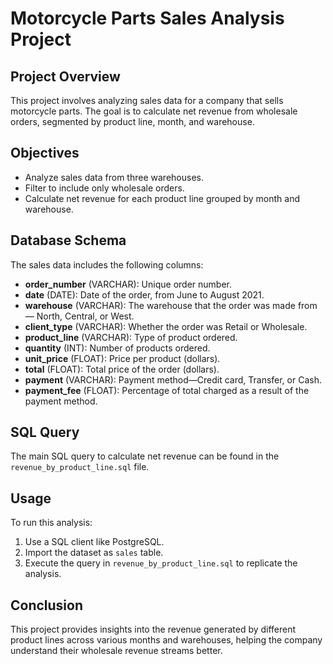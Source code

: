 
# Motorcycle Parts Sales Analysis Project

## Project Overview
This project involves analyzing sales data for a company that sells motorcycle parts. The goal is to calculate net revenue from wholesale orders, segmented by product line, month, and warehouse.

## Objectives
- Analyze sales data from three warehouses.
- Filter to include only wholesale orders.
- Calculate net revenue for each product line grouped by month and warehouse.

## Database Schema
The sales data includes the following columns:
- **order_number** (VARCHAR): Unique order number.
- **date** (DATE): Date of the order, from June to August 2021.
- **warehouse** (VARCHAR): The warehouse that the order was made from— North, Central, or West.
- **client_type** (VARCHAR): Whether the order was Retail or Wholesale.
- **product_line** (VARCHAR): Type of product ordered.
- **quantity** (INT): Number of products ordered.
- **unit_price** (FLOAT): Price per product (dollars).
- **total** (FLOAT): Total price of the order (dollars).
- **payment** (VARCHAR): Payment method—Credit card, Transfer, or Cash.
- **payment_fee** (FLOAT): Percentage of total charged as a result of the payment method.

## SQL Query
The main SQL query to calculate net revenue can be found in the `revenue_by_product_line.sql` file.

## Usage
To run this analysis:
1. Use a SQL client like PostgreSQL.
2. Import the dataset as `sales` table.
3. Execute the query in `revenue_by_product_line.sql` to replicate the analysis.

## Conclusion
This project provides insights into the revenue generated by different product lines across various months and warehouses, helping the company understand their wholesale revenue streams better.
